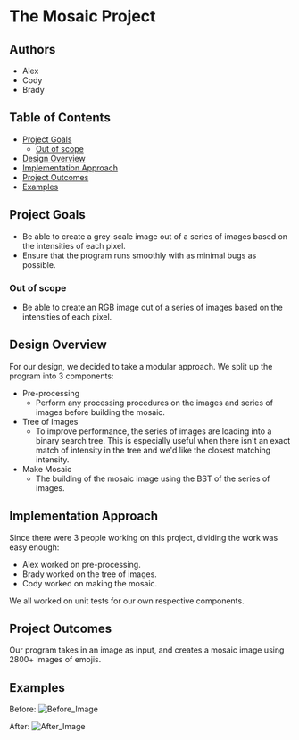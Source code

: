 # The Mosaic Project <!-- omit in toc -->

## Authors <!-- omit in toc -->

- Alex
- Cody
- Brady

## Table of Contents <!-- omit in toc -->

- [Project Goals](#project-goals)
  - [Out of scope](#out-of-scope)
- [Design Overview](#design-overview)
- [Implementation Approach](#implementation-approach)
- [Project Outcomes](#project-outcomes)
- [Examples](#examples)

## Project Goals

- Be able to create a grey-scale image out of a series of images based on the intensities of each pixel.
- Ensure that the program runs smoothly with as minimal bugs as possible.

### Out of scope

- Be able to create an RGB image out of a series of images based on the intensities of each pixel.

## Design Overview

For our design, we decided to take a modular approach. We split up the program into 3 components:

- Pre-processing
  - Perform any processing procedures on the images and series of images before building the mosaic.
- Tree of Images
  - To improve performance, the series of images are loading into a binary search tree. This is especially useful when there isn't an exact match of intensity in the tree and we'd like the closest matching intensity.
- Make Mosaic
  - The building of the mosaic image using the BST of the series of images.

## Implementation Approach

Since there were 3 people working on this project, dividing the work was easy enough:

- Alex worked on pre-processing.
- Brady worked on the tree of images.
- Cody worked on making the mosaic.

We all worked on unit tests for our own respective components.

## Project Outcomes

Our program takes in an image as input, and creates a mosaic image using 2800+ images of emojis.

## Examples

Before:
![Before_Image](https://cdn.discordapp.com/attachments/509833085861363738/517484476708945920/test.jpg)

After:
![After_Image](https://cdn.discordapp.com/attachments/509833085861363738/517484514847490054/output.jpg)
